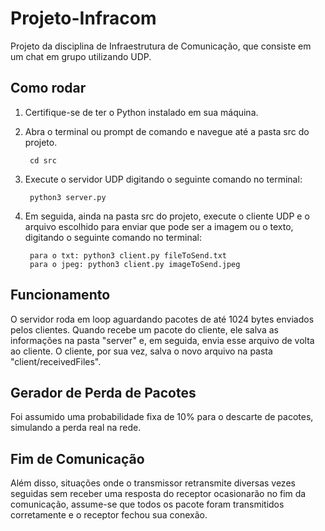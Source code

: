 # Projeto-Infracom

Projeto da disciplina de Infraestrutura de Comunicação, que consiste em um chat em grupo utilizando UDP.

## Como rodar

1. Certifique-se de ter o Python instalado em sua máquina.
2. Abra o terminal ou prompt de comando e navegue até a pasta src do projeto.

        cd src

3. Execute o servidor UDP digitando o seguinte comando no terminal:

        python3 server.py

4. Em seguida, ainda na pasta src do projeto, execute o cliente UDP e o arquivo escolhido para enviar que pode ser a imagem ou o texto, digitando o seguinte comando no terminal:

        para o txt: python3 client.py fileToSend.txt
        para o jpeg: python3 client.py imageToSend.jpeg

## Funcionamento

O servidor roda em loop aguardando pacotes de até 1024 bytes enviados pelos clientes. Quando recebe um pacote do cliente, ele salva as informações na pasta "server" e, em seguida, envia esse arquivo de volta ao cliente. O cliente, por sua vez, salva o novo arquivo na pasta "client/receivedFiles".

## Gerador de Perda de Pacotes

Foi assumido uma probabilidade fixa de 10% para o descarte de pacotes, simulando a perda real na rede.

## Fim de Comunicação

Além disso, situações onde o transmissor retransmite diversas vezes seguidas sem receber uma resposta do receptor ocasionarão no fim da comunicação, assume-se que todos os pacote foram transmitidos corretamente e o receptor fechou sua conexão.
